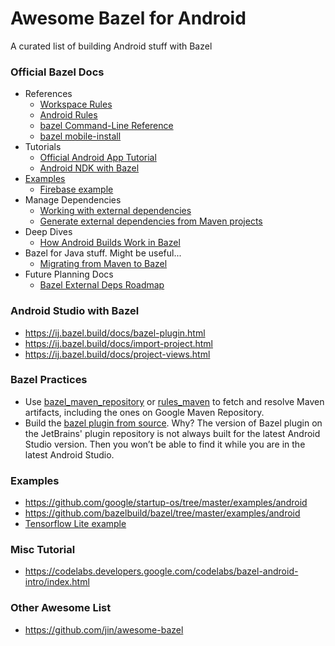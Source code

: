 # Awesome Bazel for Android
A curated list of building Android stuff with Bazel

### Official Bazel Docs
* References
  * [Workspace Rules](https://docs.bazel.build/versions/master/be/workspace.html)
  * [Android Rules](https://docs.bazel.build/versions/master/be/android.html)
  * [bazel Command-Line Reference](https://docs.bazel.build/versions/master/command-line-reference.html)
  * [bazel mobile-install](https://docs.bazel.build/versions/master/mobile-install.html)
* Tutorials
  * [Official Android App Tutorial](https://docs.bazel.build/versions/master/tutorial/android-app.html)
  * [Android NDK with Bazel](https://docs.bazel.build/versions/master/android-ndk.html)
* [Examples](https://github.com/bazelbuild/examples)
  * [Firebase example](https://github.com/bazelbuild/examples/tree/master/android/firebase-cloud-messaging)
* Manage Dependencies
  * [Working with external dependencies](https://docs.bazel.build/versions/master/external.html)
  * [Generate external dependencies from Maven projects](https://docs.bazel.build/versions/master/generate-workspace.html)
* Deep Dives
  * [How Android Builds Work in Bazel](https://blog.bazel.build/2018/02/14/how-android-builds-work-in-bazel.html)
* Bazel for Java stuff. Might be useful...
  * [Migrating from Maven to Bazel](https://docs.bazel.build/versions/master/migrate-maven.html)
* Future Planning Docs
  * [Bazel External Deps Roadmap](https://www.bazel.build/roadmaps/external-deps.html)

### Android Studio with Bazel
* https://ij.bazel.build/docs/bazel-plugin.html
* https://ij.bazel.build/docs/import-project.html
* https://ij.bazel.build/docs/project-views.html

### Bazel Practices
* Use [bazel_maven_repository](https://github.com/square/bazel_maven_repository) or [rules_maven](https://github.com/jin/rules_maven) to fetch and resolve Maven artifacts, including the ones on Google Maven Repository.
* Build the [bazel plugin from source](https://github.com/bazelbuild/intellij). Why? The version of Bazel plugin on the JetBrains' plugin repository is not always built for the latest Android Studio version. Then you won’t be able to find it while you are in the latest Android Studio.

### Examples
* https://github.com/google/startup-os/tree/master/examples/android
* https://github.com/bazelbuild/bazel/tree/master/examples/android
* [Tensorflow Lite example](https://github.com/tensorflow/tensorflow/tree/master/tensorflow/lite/java/demo)

### Misc Tutorial
* https://codelabs.developers.google.com/codelabs/bazel-android-intro/index.html


### Other Awesome List
* https://github.com/jin/awesome-bazel
